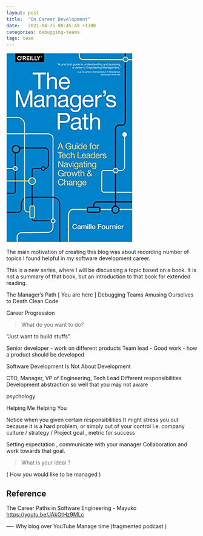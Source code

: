 ```yaml
---
layout: post
title:  "On Career Development"
date:   2021-04-25 00:45:49 +1300
categories: debugging-teams
tags: team
---
```


![The Manager's Path](/assets/book/the-managers-path.jpg)

The main motivation of creating this blog was about recording number of topics I found helpful in my software development career.

This is a new series, where I will be discussing a topic based on a book. It is not a summary of that book, but an introduction to that book for extended reading.

The Manager’s Path [ You are here ]
Debugging Teams
Amusing Ourselves to Death
Clean Code

Career Progression

> What do you want to do?

“Just want to build stuffs”

Senior developer
	- work on different products 
Team lead
	- Good work 
	- how a product should be developed

Software Development Is Not About Development 

CTO, Manager, VP of Engineering, Tech Lead
Different responsibilities 
Development abstraction so well that you may not aware

psychology

Helping Me Helping You

Notice when you given certain responsibilities
It might stress you out because it is a hard problem, or simply out of your control
I.e. company culture / strategy / Project goal , metric for success
 
Setting expectation , communicate with your manager 
Collaboration and work towards that goal.

> What is your ideal ?

( How you would like to be managed )

## Reference 

The Career Paths in Software Engineering  - Mayuko
https://youtu.be/JAkGtHz9MLc

—-
  Why blog over YouTube
Manage time (fragmented podcast )
